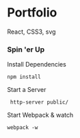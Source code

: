 # Portfolio
React, CSS3, svg

### Spin 'er Up
Install Dependencies
```
npm install
```

Start a Server
```
 http-server public/
```

Start Webpack & watch
```
webpack -w
```
